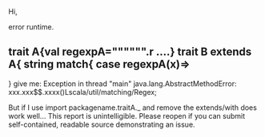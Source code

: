 
Hi,

error runtime.

trait A{val regexpA="""""".r 
         ....}
trait B extends A{
string match{
case regexpA(x)=>
---
}
give me: Exception in thread "main" java.lang.AbstractMethodError: xxx.xxx$$.xxxx()Lscala/util/matching/Regex;

But if I use import packagename.traitA._ and remove the extends/with does work well...
This report is unintelligible.  Please reopen if you can submit self-contained, readable source demonstrating an issue.

